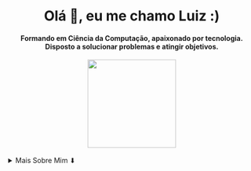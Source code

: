 <h1 align="center">Olá 👋, eu me chamo Luiz :)</h1>

<h4 align="center">Formando em Ciência da Computação, apaixonado por tecnologia. Disposto a solucionar problemas e atingir objetivos.</h4>

<div align="center">
  <img height="180em" src="https://github-readme-stats.vercel.app/api?username=lgpgomes&show_icons=true&theme=github_dark&include_all_commits=true&count_private=true"/>
</div>

<br/>

<details>
  <summary>Mais Sobre Mim ⬇</summary>
  </br>
  <p>
      Sou um pouco introvertido e quieto, mas tenho um bom-humor. Estou disposto a aprender cada vez mais e a resolver problemas.
  </p>
    <ul>
        <li>🎓 Formando em Ciência da Computação - UESC</li>
        <li>📚 Estou ativo na <a href="https://web.digitalinnovation.one/users/gutto-pg">DIO</a> (plataforma de estudos)</li>
        <li>❤ Amante da Stack JS</li>
        <li>💼 Veja meu Currículo no <a href="https://www.linkedin.com/in/lgpgomes/">LinkedIn</a></li>
    </ul>
</details>
